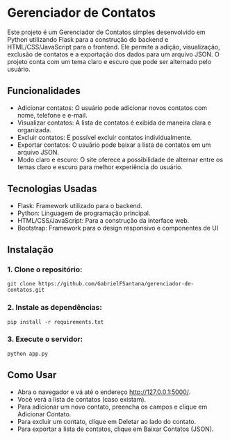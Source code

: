 # Gerenciador de Contatos

Este projeto é um Gerenciador de Contatos simples desenvolvido em Python utilizando Flask para a construção do backend e HTML/CSS/JavaScript para o frontend. Ele permite a adição, visualização, exclusão de contatos e a exportação dos dados para um arquivo JSON. O projeto conta com um tema claro e escuro que pode ser alternado pelo usuário.

## Funcionalidades
- Adicionar contatos: O usuário pode adicionar novos contatos com nome, telefone e e-mail.
- Visualizar contatos: A lista de contatos é exibida de maneira clara e organizada.
- Excluir contatos: É possível excluir contatos individualmente.
- Exportar contatos: O usuário pode baixar a lista de contatos em um arquivo JSON.
- Modo claro e escuro: O site oferece a possibilidade de alternar entre os temas claro e escuro para melhor experiência do usuário.

## Tecnologias Usadas
- Flask: Framework utilizado para o backend.
- Python: Linguagem de programação principal.
- HTML/CSS/JavaScript: Para a construção da interface web.
- Bootstrap: Framework para o design responsivo e componentes de UI

## Instalação
### 1. Clone o repositório:
```git clone https://github.com/GabrielFSantana/gerenciador-de-contatos.git```
### 2. Instale as dependências:
```pip install -r requirements.txt```

### 3. Execute o servidor:
```python app.py```
## Como Usar
- Abra o navegador e vá até o endereço http://127.0.0.1:5000/.
- Você verá a lista de contatos (caso existam).
- Para adicionar um novo contato, preencha os campos e clique em Adicionar Contato.
- Para excluir um contato, clique em Deletar ao lado do contato.
- Para exportar a lista de contatos, clique em Baixar Contatos (JSON).
